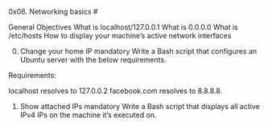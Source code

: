 0x08. Networking basics #

General Objectives
What is localhost/127.0.0.1
What is 0.0.0.0
What is /etc/hosts
How to display your machine’s active network interfaces

0. Change your home IP
mandatory
Write a Bash script that configures an Ubuntu server with the below requirements.

Requirements:

localhost resolves to 127.0.0.2
facebook.com resolves to 8.8.8.8.

1. Show attached IPs
mandatory
Write a Bash script that displays all active IPv4 IPs on the machine it’s executed on.
